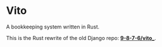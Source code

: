 # Vito
A bookkeeping system written in Rust.

This is the Rust rewrite of the old Django repo:   **[9-8-7-6/vito_](https://github.com/9-8-7-6/vito_.git)**.
